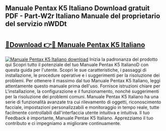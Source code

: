 ## Manuale Pentax K5 Italiano Download gratuit PDF - Part-W2r Italiano Manuale del proprietario del servizio nWDDt

# <h2><a href="http://dfe7qve.blite.top/?on=Manuale+Pentax+K5+Italiano">🔗Download 👉🔴 Manuale Pentax K5 Italiano</a></h2>

[![Manuale Pentax K5 Italiano download](https://i.imgur.com/lujVjoI.png)](http://dfe7qve.blite.top/?on=Manuale+Pentax+K5+Italiano)
Inizia la padronanza del prodotto qui Scopri tutto il potenziale del tuo Manuale Pentax K5 ItalianoD con questa guida per l'utente. Scopri le sue caratteristiche, i passaggi di installazione, le procedure operative e i suggerimenti per la risoluzione dei problemi. Per ottenere il massimo dal tuo Manuale Pentax K5 Italiano, leggi attentamente questo manuale prima dell'uso. Fornisce istruzioni chiare per L'installazione, la configurazione e il funzionamento, nonché suggerimenti per la risoluzione dei problemi comuni. Manuale Pentax K5 Italiano ha una serie di funzionalità avanzate tra cui rilevamento di oggetti, riconoscimento facciale, impostazioni personalizzabili e monitoraggio in tempo reale, tutte facilmente controllabili dall'interfaccia utente intuitiva e intuitiva. Il tuo Feedback è importante, Manuale Pentax K5 Italiano. Apprezziamo il tuo contributo e ci impegniamo a migliorare continuamente.
